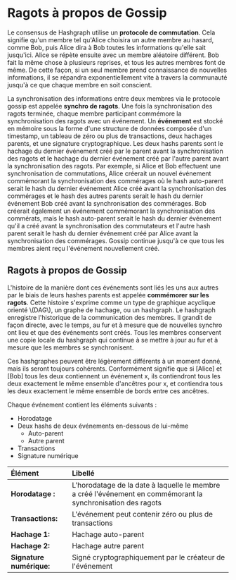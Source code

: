 # Ragots à propos de Gossip

Le consensus de Hashgraph utilise un **protocole de commutation**. Cela signifie qu'un membre tel qu'Alice choisira un autre membre au hasard, comme Bob, puis Alice dira à Bob toutes les informations qu'elle sait jusqu'ici. Alice se répète ensuite avec un membre aléatoire différent. Bob fait la même chose à plusieurs reprises, et tous les autres membres font de même. De cette façon, si un seul membre prend connaissance de nouvelles informations, il se répandra exponentiellement vite à travers la communauté jusqu'à ce que chaque membre en soit conscient.

La synchronisation des informations entre deux membres via le protocole gossip est appelée **synchro de ragots**. Une fois la synchronisation des ragots terminée, chaque membre participant commémore la synchronisation des ragots avec un événement. Un **événement** est stocké en mémoire sous la forme d'une structure de données composée d'un timestamp, un tableau de zéro ou plus de transactions, deux hachages parents, et une signature cryptographique. Les deux hashs parents sont le hachage du dernier événement créé par le parent avant la synchronisation des ragots et le hachage du dernier événement créé par l'autre parent avant la synchronisation des ragots. Par exemple, si Alice et Bob effectuent une synchronisation de commutations, Alice créerait un nouvel événement commémorant la synchronisation des commérages où le hash auto-parent serait le hash du dernier événement Alice créé avant la synchronisation des commérages et le hash des autres parents serait le hash du dernier événement Bob créé avant la synchronisation des commérages. Bob créerait également un événement commémorant la synchronisation des commérats, mais le hash auto-parent serait le hash du dernier événement qu'il a créé avant la synchronisation des commutateurs et l'autre hash parent serait le hash du dernier événement créé par Alice avant la synchronisation des commérages. Gossip continue jusqu'à ce que tous les membres aient reçu l'événement nouvellement créé.

## Ragots à propos de Gossip

L'histoire de la manière dont ces événements sont liés les uns aux autres par le biais de leurs hashes parents est appelée **commémorer sur les ragots**. Cette histoire s'exprime comme un type de graphique acyclique orienté \\(DAG\\), un graphe de hachage, ou un hashgraph. Le hashgraph enregistre l'historique de la communication des membres. Il grandit de façon directe, avec le temps, au fur et à mesure que de nouvelles synchro ont lieu et que des événements sont créés. Tous les membres conservent une copie locale du hashgraph qui continue à se mettre à jour au fur et à mesure que les membres se synchronisent.

Ces hashgraphes peuvent être légèrement différents à un moment donné, mais ils seront toujours cohérents. Conformément signifie que si \[Alice\] et \[Bob\] tous les deux contiennent un événement x, ils contiendront tous les deux exactement le même ensemble d'ancêtres pour x, et contiendra tous les deux exactement le même ensemble de bords entre ces ancêtres.

Chaque événement contient les éléments suivants :

- Horodatage
- Deux hashs de deux événements en-dessous de lui-même
  - Auto-parent
  - Autre parent
- Transactions
- Signature numérique

| Élément                                  | Libellé                                                                                                      |
| :--------------------------------------- | :----------------------------------------------------------------------------------------------------------- |
| **Horodatage :**         | L'horodatage de la date à laquelle le membre a créé l'événement en commémorant la synchronisation des ragots |
| **Transactions:**        | L'événement peut contenir zéro ou plus de transactions                                                       |
| **Hachage 1:**           | Hachage auto-parent                                                                                          |
| **Hachage 2:**           | Hachage autre parent                                                                                         |
| **Signature numérique:** | Signé cryptographiquement par le créateur de l'événement                                                     |
